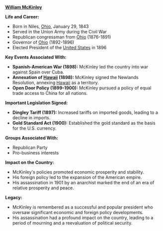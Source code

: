 **[William McKinley](./../William-McKinley/)**

**Life and Career:**

* Born in Niles, [Ohio](./../Ohio/), January 29, 1843
* Served in the Union Army during the Civil War
* Republican congressman from [Ohio](./../Ohio/) (1876-1891)
* Governor of [Ohio](./../Ohio/) (1892-1896)
* Elected President of the [United States](./../United-States/) in 1896

**Key Events Associated With:**

* **Spanish-American War (1898):** McKinley led the country into war against Spain over Cuba.
* **Annexation of [Hawaii](./../Hawaii/) (1898):** McKinley signed the Newlands Resolution, annexing [Hawaii](./../Hawaii/) as a territory.
* **Open Door Policy (1899-1900):** McKinley pursued a policy of equal trade access to China for all nations.

**Important Legislation Signed:**

* **Dingley Tariff (1897):** Increased tariffs on imported goods, leading to a decline in imports.
* **Gold Standard Act (1900):** Established the gold standard as the basis for the U.S. currency.

**Groups Associated With:**

* Republican Party
* Pro-business interests

**Impact on the Country:**

* McKinley's policies promoted economic prosperity and stability.
* His foreign policy led to the expansion of the American empire.
* His assassination in 1901 by an anarchist marked the end of an era of relative prosperity and peace.

**Legacy:**

* McKinley is remembered as a successful and popular president who oversaw significant economic and foreign policy developments.
* His assassination had a profound impact on the country, leading to a period of mourning and a reevaluation of political security.
